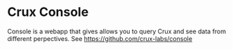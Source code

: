 # Crux Console
Console is a webapp that gives allows you to query Crux and see data from different perpectives.
See https://github.com/crux-labs/console
